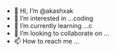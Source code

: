 - 👋 Hi, I’m @akashxak
- 👀 I’m interested in ...coding
- 🌱 I’m currently learning ...c
- 💞️ I’m looking to collaborate on ...
- 📫 How to reach me ...

<!---
akashkumark05/akashkumark05 is a ✨ special ✨ repository because its `README.md` (this file) appears on your GitHub profile.
You can click the Preview link to take a look at your changes.
--->
